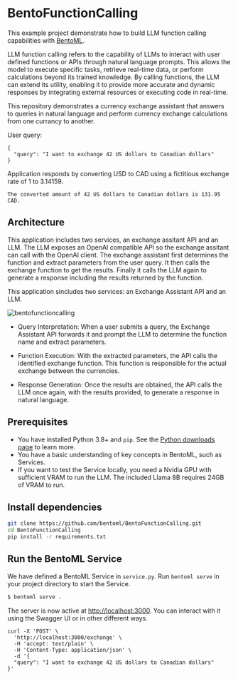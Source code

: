 # BentoFunctionCalling

This example project demonstrate how to build LLM function calling capabilities with [BentoML](https://github.com/bentoml/BentoML).

LLM function calling refers to the capability of LLMs to interact with user defined functions or APIs through natural language prompts. This allows the model to execute specific tasks, retrieve real-time data, or perform calculations beyond its trained knowledge. By calling functions, the LLM can extend its utility, enabling it to provide more accurate and dynamic responses by integrating external resources or executing code in real-time.

This repository demonstrates a currency exchange assistant that answers to queries in natural language and perform currency exchange calculations from one currancy to another.

User query:

```
{
  "query": "I want to exchange 42 US dollars to Canadian dollars"
}
```

Application responds by converting USD to CAD using a fictitious exchange rate of 1 to 3.14159.
```
The converted amount of 42 US dollars to Canadian dollars is 131.95 CAD.
```

## Architecture

This application includes two services, an exchange assitant API and an LLM. The LLM exposes an OpenAI compatible API so the exchange assitant can call with the OpenAI client. The exchange assistant first determines the function and extract parameters from the user query. It then calls the exchange function to get the results. Finally it calls the LLM again to generate a response including the results returned by the function.

This application sincludes two services: an Exchange Assistant API and an LLM.

![bentofunctioncalling](https://github.com/user-attachments/assets/1fb1c5b6-35a0-45d6-8ed8-c3c738b9e7b9)

- Query Interpretation: When a user submits a query, the Exchange Assistant API forwards it and prompt the LLM to determine the function name and extract parameters.

- Function Execution: With the extracted parameters, the API calls the identified exchange function. This function is responsible for the actual exchange between the currencies.

- Response Generation: Once the results are obtained, the API calls the LLM once again, with the results provided, to generate a response in natural language.

## Prerequisites

- You have installed Python 3.8+ and `pip`. See the [Python downloads page](https://www.python.org/downloads/) to learn more.
- You have a basic understanding of key concepts in BentoML, such as Services.
- If you want to test the Service locally, you need a Nvidia GPU with sufficient VRAM to run the LLM. The included Llama 8B requires 24GB of VRAM to run.

## Install dependencies

```bash
git clone https://github.com/bentoml/BentoFunctionCalling.git
cd BentoFunctionCalling
pip install -r requirements.txt
```

## Run the BentoML Service

We have defined a BentoML Service in `service.py`. Run `bentoml serve` in your project directory to start the Service.

```bash
$ bentoml serve .
```

The server is now active at [http://localhost:3000](http://localhost:3000/). You can interact with it using the Swagger UI or in other different ways.


```
curl -X 'POST' \
  'http://localhost:3000/exchange' \
  -H 'accept: text/plain' \
  -H 'Content-Type: application/json' \
  -d '{
  "query": "I want to exchange 42 US dollars to Canadian dollars"
}'
```
